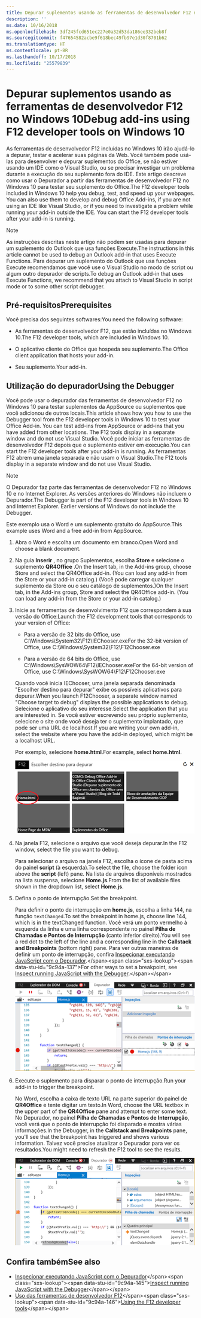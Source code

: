 ```yaml
---
title: Depurar suplementos usando as ferramentas de desenvolvedor F12 no Windows 10
description: ''
ms.date: 10/16/2018
ms.openlocfilehash: 3df245fcd651ec227e0a32d53da186ee332beb8f
ms.sourcegitcommit: f47654582acbe9f618bec49fb97e1d30f8701b62
ms.translationtype: HT
ms.contentlocale: pt-BR
ms.lasthandoff: 10/17/2018
ms.locfileid: "25579839"
---
```

# <a name="debug-add-ins-using-f12-developer-tools-on-windows-10"></a><span data-ttu-id="9c94a-102">Depurar suplementos usando as ferramentas de desenvolvedor F12 no Windows 10</span><span class="sxs-lookup"><span data-stu-id="9c94a-102">Debug add-ins using F12 developer tools on Windows 10</span></span>

<span data-ttu-id="9c94a-p101">As ferramentas de desenvolvedor F12 incluídas no Windows 10 irão ajudá-lo a depurar, testar e acelerar suas páginas da Web. Você também pode usá-las para desenvolver e depurar suplementos do Office, se não estiver usando um IDE como o Visual Studio, ou se precisar investigar um problema durante a execução do seu suplemento fora do IDE. Este artigo descreve como usar o Depurador a partir das ferramentas de desenvolvedor F12 no Windows 10 para testar seu suplemento do Office.</span><span class="sxs-lookup"><span data-stu-id="9c94a-p101">The F12 developer tools included in Windows 10 help you debug, test, and speed up your webpages. You can also use them to develop and debug Office Add-ins, if you are not using an IDE like Visual Studio, or if you need to investigate a problem while running your add-in outside the IDE. You can start the F12 developer tools after your add-in is running.</span></span>

> [!NOTE]
> <span data-ttu-id="9c94a-106">As instruções descritas neste artigo não podem ser usadas para depurar um suplemento do Outlook que usa funções Execute.</span><span class="sxs-lookup"><span data-stu-id="9c94a-106">The instructions in this article cannot be used to debug an Outlook add-in that uses Execute Functions.</span></span> <span data-ttu-id="9c94a-107">Para depurar um suplemento do Outlook que usa funções Execute recomendamos que você use o Visual Studio no modo de script ou algum outro depurador de scripts.</span><span class="sxs-lookup"><span data-stu-id="9c94a-107">To debug an Outlook add-in that uses Execute Functions, we recommend that you attach to Visual Studio in script mode or to some other script debugger.</span></span>

## <a name="prerequisites"></a><span data-ttu-id="9c94a-108">Pré-requisitos</span><span class="sxs-lookup"><span data-stu-id="9c94a-108">Prerequisites</span></span>

<span data-ttu-id="9c94a-109">Você precisa dos seguintes softwares:</span><span class="sxs-lookup"><span data-stu-id="9c94a-109">You need the following software:</span></span>

- <span data-ttu-id="9c94a-110">As ferramentas do desenvolvedor F12, que estão incluídas no Windows 10.</span><span class="sxs-lookup"><span data-stu-id="9c94a-110">The F12 developer tools, which are included in Windows 10.</span></span> 
    
- <span data-ttu-id="9c94a-111">O aplicativo cliente do Office que hospeda seu suplemento.</span><span class="sxs-lookup"><span data-stu-id="9c94a-111">The Office client application that hosts your add-in.</span></span> 
    
- <span data-ttu-id="9c94a-112">Seu suplemento.</span><span class="sxs-lookup"><span data-stu-id="9c94a-112">Your add-in.</span></span> 

## <a name="using-the-debugger"></a><span data-ttu-id="9c94a-113">Utilização do depurador</span><span class="sxs-lookup"><span data-stu-id="9c94a-113">Using the Debugger</span></span>

<span data-ttu-id="9c94a-114">Você pode usar o depurador das ferramentas de desenvolvedor F12 no Windows 10 para testar suplementos da AppSource ou suplementos que você adicionou de outros locais.</span><span class="sxs-lookup"><span data-stu-id="9c94a-114">This article shows how you how to use the Debugger tool from the F12 developer tools in Windows 10 to test your Office Add-in. You can test add-ins from AppSource or add-ins that you have added from other locations. The F12 tools display in a separate window and do not use Visual Studio.</span></span> <span data-ttu-id="9c94a-115">Você pode iniciar as ferramentas de desenvolvedor F12 depois  que o suplemento estiver em execução.</span><span class="sxs-lookup"><span data-stu-id="9c94a-115">You can start the F12 developer tools after your add-in is running.</span></span> <span data-ttu-id="9c94a-116">As ferramentas F12 abrem uma janela separada e não usam o Visual Studio.</span><span class="sxs-lookup"><span data-stu-id="9c94a-116">The F12 tools display in a separate window and do not use Visual Studio.</span></span>

> [!NOTE]
> <span data-ttu-id="9c94a-p104">O Depurador faz parte das ferramentas de desenvolvedor F12 no Windows 10 e no Internet Explorer. As versões anteriores do Windows não incluem o Depurador.</span><span class="sxs-lookup"><span data-stu-id="9c94a-p104">The Debugger is part of the F12 developer tools in Windows 10 and Internet Explorer. Earlier versions of Windows do not include the Debugger.</span></span> 

<span data-ttu-id="9c94a-119">Este exemplo usa o Word e um suplemento gratuito do AppSource.</span><span class="sxs-lookup"><span data-stu-id="9c94a-119">This example uses Word and a free add-in from AppSource.</span></span>

1. <span data-ttu-id="9c94a-120">Abra o Word e escolha um documento em branco.</span><span class="sxs-lookup"><span data-stu-id="9c94a-120">Open Word and choose a blank document.</span></span> 
    
2. <span data-ttu-id="9c94a-121">Na guia **Inserir** , no grupo Suplementos, escolha **Store** e selecione o suplemento **QR4Office** .</span><span class="sxs-lookup"><span data-stu-id="9c94a-121">On the Insert tab, in the Add-ins group, choose Store and select the QR4Office add-in. (You can load any add-in from the Store or your add-in catalog.)</span></span> <span data-ttu-id="9c94a-122">(Você pode carregar qualquer suplemento da Store ou o seu catálogo de suplementos.)</span><span class="sxs-lookup"><span data-stu-id="9c94a-122">On the  Insert tab, in the Add-ins group, Store and select the QR4Office add-in. (You can load any add-in from the Store or your add-in catalog.)</span></span>
    
3. <span data-ttu-id="9c94a-123">Inicie as ferramentas de desenvolvimento F12 que correspondem à sua versão do Office:</span><span class="sxs-lookup"><span data-stu-id="9c94a-123">Launch the F12 development tools that corresponds to your version of Office:</span></span>
    
   - <span data-ttu-id="9c94a-124">Para a versão de 32 bits do Office, use C:\Windows\System32\F12\IEChooser.exe</span><span class="sxs-lookup"><span data-stu-id="9c94a-124">For the 32-bit version of Office, use C:\Windows\System32\F12\F12Chooser.exe</span></span>
    
   - <span data-ttu-id="9c94a-125">Para a versão de 64 bits do Office, use C:\Windows\SysWOW64\F12\IEChooser.exe</span><span class="sxs-lookup"><span data-stu-id="9c94a-125">For the 64-bit version of Office, use C:\Windows\SysWOW64\F12\F12Chooser.exe</span></span>
    
   <span data-ttu-id="9c94a-126">Quando você inicia IEChooser, uma janela separada denominada "Escolher destino para depurar" exibe os possíveis aplicativos para depurar.</span><span class="sxs-lookup"><span data-stu-id="9c94a-126">When you launch F12Chooser, a separate window named "Choose target to debug" displays the possible applications to debug.</span></span> <span data-ttu-id="9c94a-127">Selecione o aplicativo do seu interesse.</span><span class="sxs-lookup"><span data-stu-id="9c94a-127">Select the application that you are interested in.</span></span> <span data-ttu-id="9c94a-128">Se você estiver escrevendo seu próprio suplemento, selecione o site onde você deseja ter o suplemento implantado, que pode ser uma URL de localhost.</span><span class="sxs-lookup"><span data-stu-id="9c94a-128">If you are writing your own add-in, select the website where you have the add-in deployed, which might be a localhost URL.</span></span> 
    
   <span data-ttu-id="9c94a-129">Por exemplo, selecione **home.html**.</span><span class="sxs-lookup"><span data-stu-id="9c94a-129">For example, select **home.html**.</span></span> 
    
   ![Tela do IEChooser, apontando para o suplemento de bolhas](../images/choose-target-to-debug.png)

4. <span data-ttu-id="9c94a-131">Na janela F12, selecione o arquivo que você deseja depurar.</span><span class="sxs-lookup"><span data-stu-id="9c94a-131">In the F12 window, select the file you want to debug.</span></span>
    
   <span data-ttu-id="9c94a-132">Para selecionar o arquivo na janela F12, escolha o ícone de pasta acima do painel **script** (à esquerda).</span><span class="sxs-lookup"><span data-stu-id="9c94a-132">To select the file, choose the folder icon above the  **script** (left) pane.</span></span> <span data-ttu-id="9c94a-133">Na lista de arquivos disponíveis mostrados na lista suspensa, selecione **Home.js**.</span><span class="sxs-lookup"><span data-stu-id="9c94a-133">From the list of available files shown in the dropdown list, select **Home.js**.</span></span>
    
5. <span data-ttu-id="9c94a-134">Defina o ponto de interrupção.</span><span class="sxs-lookup"><span data-stu-id="9c94a-134">Set the breakpoint.</span></span>
    
   <span data-ttu-id="9c94a-135">Para definir o ponto de interrupção em **home.js**, escolha a linha 144, na função `textChanged`.</span><span class="sxs-lookup"><span data-stu-id="9c94a-135">To set the breakpoint in home.js, choose line 144, which is in the  textChanged function.</span></span> <span data-ttu-id="9c94a-136">Você verá um ponto vermelho à esquerda da linha e uma linha correspondente no painel **Pilha de Chamadas e Pontos de Interrupção** (canto inferior direito).</span><span class="sxs-lookup"><span data-stu-id="9c94a-136">You will see a red dot to the left of the line and a corresponding line in the **Callstack and Breakpoints** (bottom right) pane.</span></span> <span data-ttu-id="9c94a-137">Para ver outras maneiras de definir um ponto de interrupção, confira [Inspecionar executando JavaScript com o Depurador](https://docs.microsoft.com/previous-versions/windows/internet-explorer/ie-developer/samples/dn255007(v=vs.85)).</span><span class="sxs-lookup"><span data-stu-id="9c94a-137">For other ways to set a breakpoint, see [Inspect running JavaScript with the Debugger](https://docs.microsoft.com/previous-versions/windows/internet-explorer/ie-developer/samples/dn255007(v=vs.85)).</span></span> 
    
   ![Depurador com ponto de interrupção no arquivo home.js](../images/debugger-home-js-02.png)

6. <span data-ttu-id="9c94a-139">Execute o suplemento para disparar o ponto de interrupção.</span><span class="sxs-lookup"><span data-stu-id="9c94a-139">Run your add-in to trigger the breakpoint.</span></span>
    
   <span data-ttu-id="9c94a-140">No Word, escolha a caixa de texto URL na parte superior do painel de **QR4Office** e tente digitar um texto.</span><span class="sxs-lookup"><span data-stu-id="9c94a-140">In Word, choose the URL textbox in the upper part of the **QR4Office** pane and attempt to enter some text.</span></span> <span data-ttu-id="9c94a-141">No Depurador, no painel **Pilha de Chamadas e Pontos de Interrupção**, você verá que o ponto de interrupção foi disparado e mostra várias informações.</span><span class="sxs-lookup"><span data-stu-id="9c94a-141">In the Debugger, in the  **Callstack and Breakpoints** pane, you'll see that the breakpoint has triggered and shows various information.</span></span> <span data-ttu-id="9c94a-142">Talvez você precise atualizar o Depurador para ver os resultados.</span><span class="sxs-lookup"><span data-stu-id="9c94a-142">You might need to refresh the F12 tool to see the results.</span></span>
    
   ![Depurador com resultados do ponto de interrupção disparado](../images/debugger-home-js-01.png)


## <a name="see-also"></a><span data-ttu-id="9c94a-144">Confira também</span><span class="sxs-lookup"><span data-stu-id="9c94a-144">See also</span></span>

- <span data-ttu-id="9c94a-145">[Inspecionar executando JavaScript com o Depurador](https://docs.microsoft.com/previous-versions/windows/internet-explorer/ie-developer/samples/dn255007(v=vs.85))</span><span class="sxs-lookup"><span data-stu-id="9c94a-145">[Inspect running JavaScript with the Debugger](https://docs.microsoft.com/previous-versions/windows/internet-explorer/ie-developer/samples/dn255007(v=vs.85))</span></span>
- <span data-ttu-id="9c94a-146">[Uso das ferramentas de desenvolvedor F12](https://docs.microsoft.com/previous-versions/windows/internet-explorer/ie-developer/samples/bg182326(v=vs.85))</span><span class="sxs-lookup"><span data-stu-id="9c94a-146">[Using the F12 developer tools](https://docs.microsoft.com/previous-versions/windows/internet-explorer/ie-developer/samples/bg182326(v=vs.85))</span></span>
